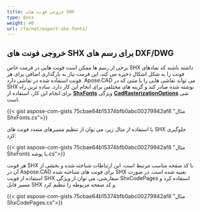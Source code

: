 ```yaml
---
title: خروجی فونت های SHX
type: docs
weight: 40
url: /fa/net/export-shx-fonts/
---
```


## **خروجی فونت های SHX برای رسم های DXF/DWG**

برخی از رسم ها ممکن است فونت هایی در فرمت خاص SHX داشته باشند که نمادهای فونت را به شکل اشکال ذخیره می کند. این فرمت نیاز به بارگذاری اضافی برای هر فونت استفاده شده در نقاشی دارد. Apose.CAD می تواند نقاشی هایی را با متنی که در SHX نوشته شده صادر کند و گزینه های مختلفی برای انجام این کار دارد. ساده ترین راه برای انجام این کار، استفاده از 
[**ShxFonts**](https://reference.aspose.com/cad/net/aspose.cad.imageoptions/cadrasterizationoptions/shxfonts/) ویژگی 
[**CadRasterizationOptions**](https://reference.aspose.com/cad/net/aspose.cad.imageoptions/cadrasterizationoptions/) شی است.
				

{{< gist aspose-com-gists 75cbae64b15374bfb0abc00279942af8 "مثال ShxFonts.cs">}}


با استفاده از مثال زیر، می توان از تنظیم مسیرهای متعدد فونت های SHX جلوگیری کرد:

{{< gist aspose-com-gists 75cbae64b15374bfb0abc00279942af8 "مثال ShxFonts با پوشه.cs">}}
	
هر فونت SHX با کد صفحه مناسب مرتبط است. این ارتباطات شناخته شده و بخشی از آن در Aspose.CAD برای فونت های شناخته شده SHX تعبیه شده است.
در صورت استفاده از فونت SHX سفارشی، می توان از ویژگی ShxCodePages استفاده کرد و مسیر فایل SHX و کد صفحه مربوطه را تنظیم کرد. 
	
{{< gist aspose-com-gists 75cbae64b15374bfb0abc00279942af8 "مثال ShxCodePages.cs">}}
